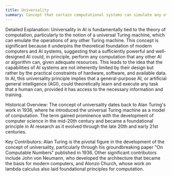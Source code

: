 ```yaml
---
title: Universality
summary: Concept that certain computational systems can simulate any other computational system, given the correct inputs and enough time and resources.
---
```

Detailed Explanation:
Universality in AI is fundamentally tied to the theory of computation, particularly to the notion of a universal Turing machine, which can emulate the operations of any other Turing machine. This concept is significant because it underpins the theoretical foundation of modern computers and AI systems, suggesting that a sufficiently powerful and well-designed AI could, in principle, perform any computation that any other AI or algorithm can, given adequate resources. This leads to the idea that the capabilities of AI systems are not inherently limited by their design but rather by the practical constraints of hardware, software, and available data. In AI, this universality principle implies that a general-purpose AI, or artificial general intelligence (AGI), could theoretically learn and execute any task that a human can, provided it has access to the necessary information and training.

Historical Overview:
The concept of universality dates back to Alan Turing's work in 1936, where he introduced the universal Turing machine as a model of computation. The term gained prominence with the development of computer science in the mid-20th century and became a foundational principle in AI research as it evolved through the late 20th and early 21st centuries.

Key Contributors:
Alan Turing is the pivotal figure in the development of the concept of universality, particularly through his groundbreaking paper "On Computable Numbers" published in 1936. Other significant contributors include John von Neumann, who developed the architecture that became the basis for modern computers, and Alonzo Church, whose work on lambda calculus also laid foundational principles for computation.